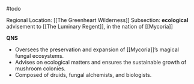 #todo 

Regional Location: [[The Greenheart Wilderness]]
Subsection: **ecological** advisement to [[The Luminary Regent]], in the nation of [[Mycoria]]

**QNS**
- Oversees the preservation and expansion of [[Mycoria]]’s magical fungal ecosystems.
- Advises on ecological matters and ensures the sustainable growth of mushroom colonies.
- Composed of druids, fungal alchemists, and biologists.
